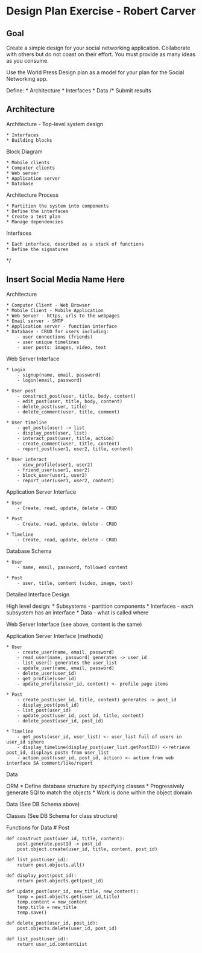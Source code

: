 # Design Plan Exercise - Robert Carver

## Goal

Create a simple design for your social networking application.  Collaborate with others but do not coast on their effort.  You must provide as many ideas as you consume.

Use the World Press Design plan as a model for your plan for the Social Networking app.

Define:
	* Architecture
	* Interfaces
	* Data
/*
Submit results

## Architecture

Architecture - Top-level system design

	* Interfaces
	* Building blocks

Block Diagram

	* Mobile clients
	* Computer clients
	* Web server
	* Application server
	* Database

Architecture Process

	* Partition the system into components
	* Define the interfaces 
	* Create a test plan
	* Manage dependencies

Interfaces
	
	* Each interface, described as a stack of functions
	* Define the signatures
*/

## Insert Social Media Name Here

Architecture

	* Computer Client - Web Browser
	* Mobile Client - Mobile Application
	* Web Server - https, urls to the webpages
	* Email server - SMTP
	* Application server - function interface
	* Database - CRUD for users including:
		- user connections (friends)
		- user unique timelines
		- user posts: images, video, text

Web Server Interface

	* Login
		- signup(name, email, password)
		- login(email, password)

	* User post
		- construct_post(user, title, body, content)
		- edit_post(user, title, body, content)
		- delete_post(user, title)
		- delete_comment(user, title, comment)

	* User timeline
		- get_posts(user) -> list
		- display_post(user, list)
		- interact_post(user, title, action)
		- create_comment(user, title, content)
		- report_post(user1, user2, title, content)

	* User interact
		- view_profile(user1, user2)
		- friend_user(user1, user2)
		- block_user(user1, user2)
		- report_user(user1, user2, content)

Application Server Interface

	* User
		- Create, read, update, delete - CRUD

	* Post
		- Create, read, update, delete - CRUD

	* Timeline
		- Create, read, update, delete - CRUD

Database Schema

	* User 
		- name, email, password, followed content

	* Post
		- user, title, content (video, image, text)

Detailed Interface Design

High level design:
	* Subsystems - partition components
	* Interfaces - each subsystem has an interface
	* Data - what is called where

Web Server Interface (see above, content is the same)

Application Server Interface (methods)

	* User 
		- create_user(name, email, password)
		- read_user(name, password) generates -> user_id
		- list_user() generates the user_list
		- update_user(name, email, password)
		- delete_user(user_id)
		- get_profile(user_id)
		- update_profile(user_id, content) <- profile page items

	* Post
		- create_post(user_id, title, content) generates -> post_id
		- display_post(post_id)
		- list_post(user_id)
		- update_post(user_id, post_id, title, content)
		- delete_poost(user_id, post_id)

	* Timeline
		- get_posts(user_id, user_list) <- user_list full of users in user_id sphere
		- display_timeline(display_post(user_list.getPostID)) <-retrieve post_id, displays posts from user_list
		- action_post(user_id, post_id, action) <- action from web interface SA comment/like/report

Data

ORM
	* Define database structure by specifying classes
	* Progressively generate SQl to match the objects
	* Work is done within the object domain

Data (See DB Schema above)

Classes (See DB Schema for class structure)

Functions for Data
	# Post

	def construct_post(user_id, title, content):
		post.generate.postId -> post_id
		post.object.create(user_id, title, content, post_id)

	def list_post(user_id):
		return post.objects.all()

	def display_post(post_id):
		return post.objects.get(post_id)

	def update_post(user_id, new_title, new_content):
		temp = post.objects.get(user_id,title)
		temp.content = new_content
		temp.title = new_title
		temp.save()

	def delete_post(user_id, post_id):
		post.objects.delete(user_id, post_id)

	def list_post(user_id):
		return user_id.contentList